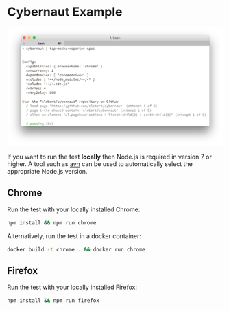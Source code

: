 # Cybernaut Example

![Example][1]

If you want to run the test **locally** then Node.js is required in version 7 or higher. A tool such as [avn][0] can be used to automatically select the appropriate Node.js version.

## Chrome

Run the test with your locally installed Chrome:

```sh
npm install && npm run chrome
```

Alternatively, run the test in a docker container:

```sh
docker build -t chrome . && docker run chrome
```

## Firefox

Run the test with your locally installed Firefox:

```sh
npm install && npm run firefox
```

[0]: https://github.com/wbyoung/avn
[1]: https://raw.githubusercontent.com/clebert/cybernaut/master/example/screenshot.png
